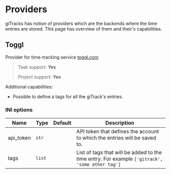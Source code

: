 # Providers

giTracks has notion of providers which are the backends where the time entries are stored. This page has overview of them
and their's capabilities.

## Toggl

Provider for time-tracking service [toggl.com](https://toggl.com)

> Task support: **Yes**
>
> Project support: **Yes**

Additional capabilities:

* Possible to define a tags for all the giTrack's entries.
 
### INI options
 
| Name | Type | Default | Description |
| -----|----- |-------- | ----------- |
| api_token | `str` | | API token that defines the account to which the entries will be saved to. |
| tags | `list` | | List of tags that will be added to the time entry. For example `['gitrack', 'some other tag']` |
 